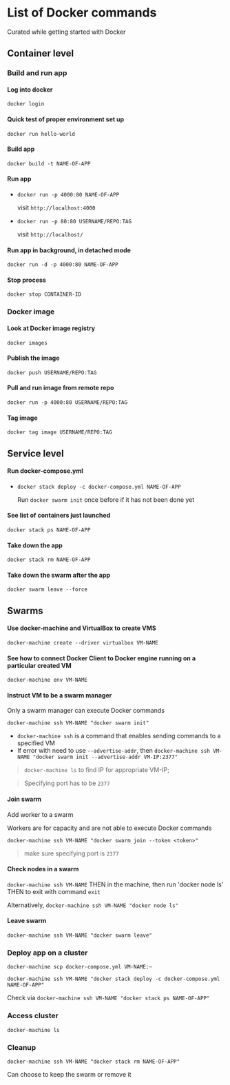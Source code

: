 # List of Docker commands
Curated while getting started with Docker

## Container level
### **Build and run app**

  #### Log into docker
  `docker login`

  #### Quick test of proper environment set up
  `docker run hello-world`

  #### Build app
  `docker build -t NAME-OF-APP`

  #### Run app
  * `docker run -p 4000:80 NAME-OF-APP`

    visit `http://localhost:4000`

  * `docker run -p 80:80 USERNAME/REPO:TAG`

    visit `http://localhost/`


  #### Run app in background, in detached mode
  `docker run -d -p 4000:80 NAME-OF-APP`

  #### Stop process
  `docker stop CONTAINER-ID`

### **Docker image**

  #### Look at Docker image registry
  `docker images`

  #### Publish the image
  `docker push USERNAME/REPO:TAG`

  #### Pull and run image from remote repo
  `docker run -p 4000:80 USERNAME/REPO:TAG`

  #### Tag image
  `docker tag image USERNAME/REPO:TAG`

## Service level

  #### Run docker-compose.yml
  * `docker stack deploy -c docker-compose.yml NAME-OF-APP`

    Run `docker swarm init` once before if it has not been done yet


  #### See list of containers just launched
  `docker stack ps NAME-OF-APP`

  #### Take down the app
  `docker stack rm NAME-OF-APP`

  #### Take down the swarm after the app
  `docker swarm leave --force`

## Swarms

  #### Use docker-machine and VirtualBox to create VMS
  `docker-machine create --driver virtualbox VM-NAME`

  #### See how to connect Docker Client to Docker engine running on a particular created VM
  `docker-machine env VM-NAME`

  #### Instruct VM to be a swarm manager
  Only a swarm manager can execute Docker commands

  `docker-machine ssh VM-NAME "docker swarm init"`
  * `docker-machine ssh` is a command that enables sending commands to a specified VM
  *  If error with need to use `--advertise-addr`, then `docker-machine ssh VM-NAME "docker swarm init --advertise-addr VM-IP:2377"`
  > `docker-machine ls` to find IP for appropriate VM-IP;

  > Specifying port has to be `2377`


  #### Join swarm
  Add worker to a swarm

  Workers are for capacity and are not able to execute Docker commands

  `docker-machine ssh VM-NAME "docker swarm join --token <token>"`
  > make sure specifying port is `2377`

  #### Check nodes in a swarm
  `docker-machine ssh VM-NAME` THEN in the machine, then run 'docker node ls' THEN to exit with command `exit`

  Alternatively, `docker-machine ssh VM-NAME "docker node ls"`

  #### Leave swarm
  `docker-machine ssh VM-NAME "docker swarm leave"`

### **Deploy app on a cluster**
  `docker-machine scp docker-compose.yml VM-NAME:~`

  `docker-machine ssh VM-NAME "docker stack deploy -c docker-compose.yml NAME-OF-APP"`

  Check via `docker-machine ssh VM-NAME "docker stack ps NAME-OF-APP"`

### **Access cluster**
  `docker-machine ls`

### **Cleanup**
  `docker-machine ssh VM-NAME "docker stack rm NAME-OF-APP"`

  Can choose to keep the swarm or remove it
